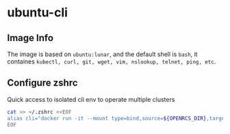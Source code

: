 # ubuntu-cli

## Image Info
The image is based on `ubuntu:lunar`, and the default shell is `bash`, it containes `kubectl, curl, git, wget, vim, nslookup, telnet, ping, etc`.

## Configure zshrc
Quick access to isolated cli env to operate multiple clusters
```bash
cat >> ~/.zshrc <<EOF
alias cli="docker run -it --mount type=bind,source=${OPENRCS_DIR},target=/openrcs {CONTAINER_REPO?}:latest"
EOF
```
